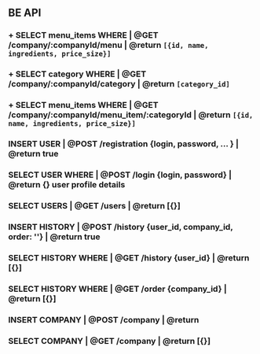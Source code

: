 ## BE API

[//]: # (MENU_ITEM)
### + SELECT menu_items WHERE   | @GET  /company/:companyId/menu                    |  @return `[{id, name, ingredients, price_size}]`
### + SELECT category WHERE     | @GET  /company/:companyId/category                |  @return `[category_id]`
### + SELECT menu_items WHERE   | @GET  /company/:companyId/menu_item/:categoryId   |  @return `[{id, name, ingredients, price_size}]`

[//]: # (GUEST)
### INSERT USER                 | @POST /registration {login, password, ... } |  @return true 
### SELECT USER WHERE           | @POST /login {login, password}              |  @return {} user profile details 
### SELECT USERS                | @GET  /users                                |  @return [{}]  

[//]: # (HISTORY) 
### INSERT HISTORY         | @POST /history {user_id, company_id, order: ''} |  @return true
### SELECT HISTORY  WHERE  | @GET  /history {user_id}                        |  @return [{}]
### SELECT HISTORY  WHERE  | @GET  /order {company_id}                       |  @return [{}]

[//]: # (COMPANY)
### INSERT COMPANY         | @POST  /company                                |  @return  
### SELECT COMPANY         | @GET  /company                                 |  @return [{}] 


[//]: # (TODO: FIND ONE FILE WHERE YOU WILL KEEP FE AND BE API)
